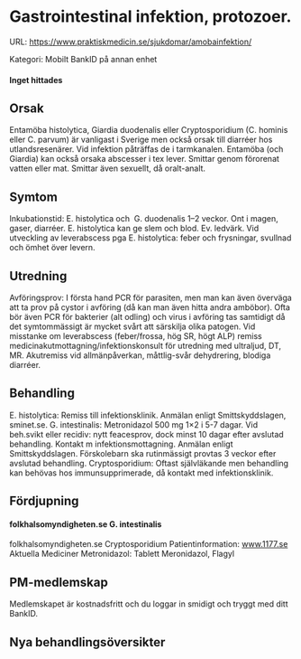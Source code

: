 # Gastrointestinal infektion, protozoer.

URL: https://www.praktiskmedicin.se/sjukdomar/amobainfektion/



Kategori: Mobilt BankID på annan enhet

#### Inget hittades

## Orsak

Entamöba histolytica, Giardia duodenalis eller Cryptosporidium (C. hominis eller C. parvum) är vanligast i Sverige men också orsak till diarréer hos utlandsresenärer. Vid infektion påträffas de i tarmkanalen. Entamöba (och Giardia) kan också orsaka abscesser i tex lever. Smittar genom förorenat vatten eller mat. Smittar även sexuellt, då oralt-analt.

## Symtom

Inkubationstid: E. histolytica och  G. duodenalis 1–2 veckor. Ont i magen, gaser, diarréer. E. histolytica kan ge slem och blod. Ev. ledvärk. Vid utveckling av leverabscess pga E. histolytica: feber och frysningar, svullnad och ömhet över levern.

## Utredning

Avföringsprov: I första hand PCR för parasiten, men man kan även överväga att ta prov på cystor i avföring (då kan man även hitta andra amböbor). Ofta bör även PCR för bakterier (alt odling) och virus i avföring tas samtidigt då det symtommässigt är mycket svårt att särskilja olika patogen. Vid misstanke om leverabscess (feber/frossa, hög SR, högt ALP) remiss medicinakutmottagning/infektionskonsult för utredning med ultraljud, DT, MR. Akutremiss vid allmänpåverkan, måttlig-svår dehydrering, blodiga diarréer.

## Behandling

E. histolytica: Remiss till infektionsklinik. Anmälan enligt Smittskyddslagen, sminet.se.
G. intestinalis: Metronidazol 500 mg 1×2 i 5-7 dagar. Vid beh.svikt eller recidiv: nytt feacesprov, dock minst 10 dagar efter avslutad behandling. Kontakt m infektionsmottagning. Anmälan enligt Smittskyddslagen. Förskolebarn ska rutinmässigt provtas 3 veckor efter avslutad behandling.
Cryptosporidium: Oftast självläkande men behandling kan behövas hos immunsupprimerade, då kontakt med infektionsklinik.

## Fördjupning

#### folkhalsomyndigheten.se G. intestinalis

folkhalsomyndigheten.se Cryptosporidium
Patientinformation: www.1177.se
Aktuella Mediciner
Metronidazol: Tablett Meronidazol, Flagyl
 

## PM-medlemskap

Medlemskapet är kostnadsfritt och du loggar in smidigt och tryggt med ditt BankID.

## Nya behandlingsöversikter

